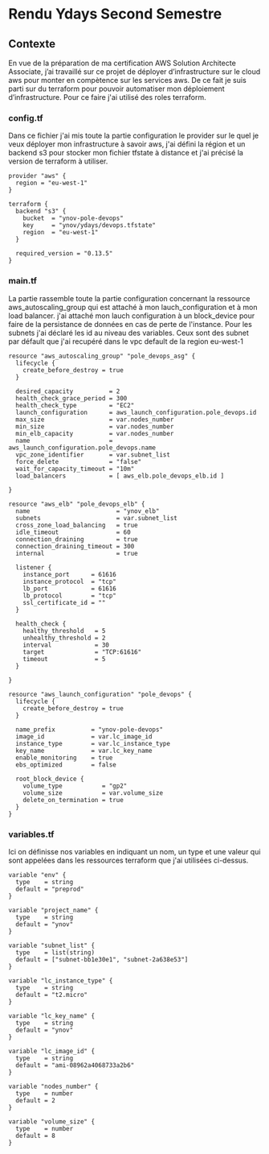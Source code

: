 # Rendu Ydays Second Semestre 

## Contexte
En vue de la préparation de ma certification AWS Solution Architecte Associate, j’ai travaillé sur ce projet de déployer d’infrastructure sur le cloud aws pour monter en compètence sur les services aws. De ce fait je suis parti sur du terraform pour pouvoir automatiser mon déploiement d’infrastructure. 
Pour ce faire j'ai utilisé des roles terraform.

### config.tf
Dans ce fichier j'ai mis toute la partie configuration le provider sur le quel je veux déployer mon infrastructure à savoir aws, j'ai défini la région et un backend s3 pour stocker mon fichier tfstate à distance et j'ai précisé la version de terraform à utiliser.
```
provider "aws" {
  region = "eu-west-1"
}

terraform {
  backend "s3" {
    bucket  = "ynov-pole-devops"
    key     = "ynov/ydays/devops.tfstate"
    region  = "eu-west-1"
  }

  required_version = "0.13.5"
}
```

### main.tf
La partie rassemble toute la partie configuration concernant la ressource aws_autoscaling_group qui est attaché à  mon lauch_configuration et à mon load balancer.
j'ai attaché mon lauch configuration à un block_device pour faire de la persistance de données en cas de perte de l'instance.
Pour les subnets j'ai déclaré les id au niveau des variables. Ceux sont des subnet par défault que j'ai recupéré dans le vpc default de la region eu-west-1
```
resource "aws_autoscaling_group" "pole_devops_asg" {
  lifecycle {
    create_before_destroy = true
  }

  desired_capacity          = 2
  health_check_grace_period = 300
  health_check_type         = "EC2"
  launch_configuration      = aws_launch_configuration.pole_devops.id
  max_size                  = var.nodes_number
  min_size                  = var.nodes_number
  min_elb_capacity          = var.nodes_number
  name                      = aws_launch_configuration.pole_devops.name
  vpc_zone_identifier       = var.subnet_list
  force_delete              = "false"
  wait_for_capacity_timeout = "10m"
  load_balancers            = [ aws_elb.pole_devops_elb.id ]
  
}

resource "aws_elb" "pole_devops_elb" {
  name                        = "ynov_elb"
  subnets                     = var.subnet_list
  cross_zone_load_balancing   = true
  idle_timeout                = 60
  connection_draining         = true
  connection_draining_timeout = 300
  internal                    = true

  listener {
    instance_port      = 61616
    instance_protocol  = "tcp"
    lb_port            = 61616
    lb_protocol        = "tcp"
    ssl_certificate_id = ""
  }

  health_check {
    healthy_threshold   = 5
    unhealthy_threshold = 2
    interval            = 30
    target              = "TCP:61616"
    timeout             = 5
  }
  
}

resource "aws_launch_configuration" "pole_devops" {
  lifecycle {
    create_before_destroy = true
  }

  name_prefix          = "ynov-pole-devops"
  image_id             = var.lc_image_id
  instance_type        = var.lc_instance_type
  key_name             = var.lc_key_name
  enable_monitoring    = true
  ebs_optimized        = false

  root_block_device {
    volume_type           = "gp2"
    volume_size           = var.volume_size
    delete_on_termination = true
  }
}
```
### variables.tf
Ici on définisse nos variables en indiquant un nom, un type et une valeur qui sont appelées dans les ressources terraform que j'ai utilisées ci-dessus.
```
variable "env" {
  type    = string
  default = "preprod"
}

variable "project_name" {
  type    = string
  default = "ynov"
}

variable "subnet_list" {
  type    = list(string)
  default = ["subnet-bb1e30e1", "subnet-2a638e53"]
}

variable "lc_instance_type" {
  type    = string
  default = "t2.micro"
}

variable "lc_key_name" {
  type    = string
  default = "ynov"
}

variable "lc_image_id" {
  type    = string
  default = "ami-08962a4068733a2b6"
}

variable "nodes_number" {
  type    = number
  default = 2
}

variable "volume_size" {
  type    = number
  default = 8
}
```
